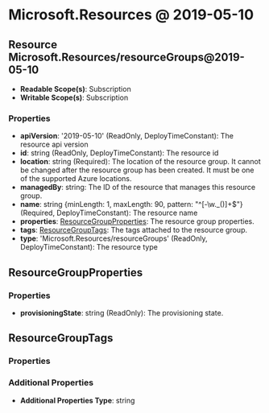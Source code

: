 # Microsoft.Resources @ 2019-05-10

## Resource Microsoft.Resources/resourceGroups@2019-05-10
* **Readable Scope(s)**: Subscription
* **Writable Scope(s)**: Subscription
### Properties
* **apiVersion**: '2019-05-10' (ReadOnly, DeployTimeConstant): The resource api version
* **id**: string (ReadOnly, DeployTimeConstant): The resource id
* **location**: string (Required): The location of the resource group. It cannot be changed after the resource group has been created. It must be one of the supported Azure locations.
* **managedBy**: string: The ID of the resource that manages this resource group.
* **name**: string {minLength: 1, maxLength: 90, pattern: "^[-\w\._\(\)]+$"} (Required, DeployTimeConstant): The resource name
* **properties**: [ResourceGroupProperties](#resourcegroupproperties): The resource group properties.
* **tags**: [ResourceGroupTags](#resourcegrouptags): The tags attached to the resource group.
* **type**: 'Microsoft.Resources/resourceGroups' (ReadOnly, DeployTimeConstant): The resource type

## ResourceGroupProperties
### Properties
* **provisioningState**: string (ReadOnly): The provisioning state.

## ResourceGroupTags
### Properties
### Additional Properties
* **Additional Properties Type**: string

